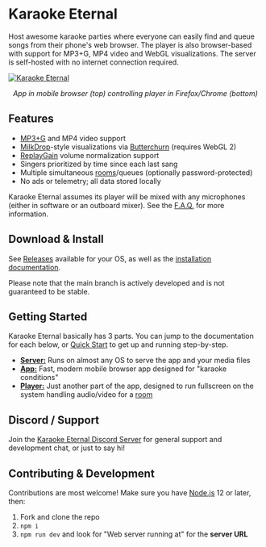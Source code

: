 # Karaoke Eternal

Host awesome karaoke parties where everyone can easily find and queue songs from their phone's web browser. The player is also browser-based with support for MP3+G, MP4 video and WebGL visualizations. The server is self-hosted with no internet connection required.

[![Karaoke Eternal](/docs/assets/images/README.jpg?raw=true)](/docs/assets/images/README.jpg?raw=true)

<p align="center">
  <i>App in mobile browser (top) controlling player in Firefox/Chrome (bottom)</i>
</p>

## Features

- [MP3+G](https://en.wikipedia.org/wiki/MP3%2BG) and MP4 video support
- [MilkDrop](https://en.wikipedia.org/wiki/MilkDrop)-style visualizations via [Butterchurn](https://github.com/jberg/butterchurn) (requires WebGL 2)
- [ReplayGain](https://en.wikipedia.org/wiki/ReplayGain) volume normalization support
- Singers prioritized by time since each last sang
- Multiple simultaneous [rooms](https://www.karaoke-eternal.com/docs/#rooms-admin-only)/queues (optionally password-protected)
- No ads or telemetry; all data stored locally

Karaoke Eternal assumes its player will be mixed with any microphones (either in software or an outboard mixer). See the [F.A.Q.](https://www.karaoke-eternal.com/faq#whats-the-recommended-audio-setup) for more information.

## Download & Install

See <a href="https://github.com/bhj/KaraokeEternal/releases">Releases</a> available for your OS, as well as the [installation documentation](https://www.karaoke-eternal.com/docs/#karaoke-eternal-server).

Please note that the main branch is actively developed and is not guaranteed to be stable.

## Getting Started

 Karaoke Eternal basically has 3 parts. You can jump to the documentation for each below, or [Quick Start](https://www.karaoke-eternal.com/docs/#quick-start) to get up and running step-by-step.

- **[Server:](https://www.karaoke-eternal.com/docs/#karaoke-eternal-server)** Runs on almost any OS to serve the app and your media files
- **[App:](https://www.karaoke-eternal.com/docs/#karaoke-eternal-the-web-app)** Fast, modern mobile browser app designed for "karaoke conditions"
- **[Player:](https://www.karaoke-eternal.com/docs/#player)** Just another part of the app, designed to run fullscreen on the system handling audio/video for a [room](https://www.karaoke-eternal.com/docs/#rooms-admin-only)

## Discord / Support

Join the [Karaoke Eternal Discord Server](https://discord.gg/PgqVtFq) for general support and development chat, or just to say hi!

## Contributing & Development

Contributions are most welcome! Make sure you have [Node.js](https://nodejs.org/en/) 12 or later, then:

1. Fork and clone the repo
2. `npm i`
3. `npm run dev` and look for "Web server running at" for the **server URL**
